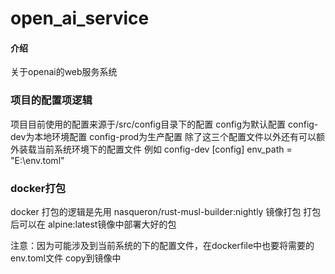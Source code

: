 # open_ai_service

#### 介绍
关于openai的web服务系统

### 项目的配置项逻辑
项目目前使用的配置来源于/src/config目录下的配置
config为默认配置
config-dev为本地环境配置
config-prod为生产配置
除了这三个配置文件以外还有可以额外装载当前系统环境下的配置文件
例如 config-dev [config] env_path = "E:\\env.toml"

### docker打包
docker 打包的逻辑是先用 nasqueron/rust-musl-builder:nightly 镜像打包
打包后可以在 alpine:latest镜像中部署大好的包

注意：因为可能涉及到当前系统的下的配置文件，在dockerfile中也要将需要的 env.toml文件 copy到镜像中